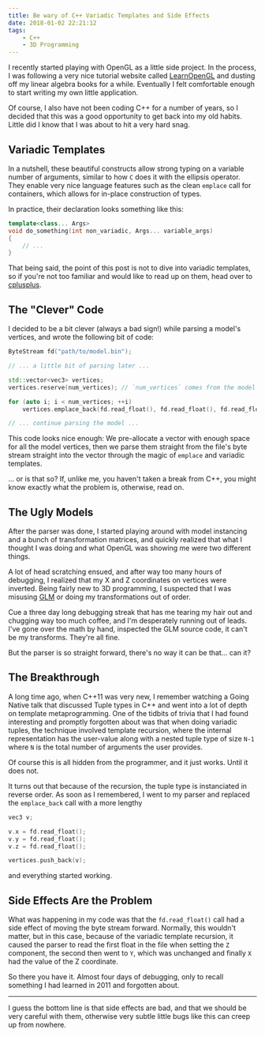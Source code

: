 ```yaml
---
title: Be wary of C++ Variadic Templates and Side Effects
date: 2018-01-02 22:21:12
tags:
    - C++
    - 3D Programming
---
```


I recently started playing with OpenGL as a little side project. In the process,
I was following a very nice tutorial website called [LearnOpenGL][1] and dusting
off my linear algebra books for a while. Eventually I felt comfortable enough to
start writing my own little application.

Of course, I also have not been coding C++ for a number of years, so I decided
that this was a good opportunity to get back into my old habits. Little did I
know that I was about to hit a very hard snag.

[1]: https://https://learnopengl.com

## Variadic Templates

In a nutshell, these beautiful constructs allow strong typing on a variable
number of arguments, similar to how `C` does it with the ellipsis operator.
They enable very nice language features such as the clean `emplace` call for
containers, which allows for in-place construction of types.

In practice, their declaration looks something like this:

``` C++ 
template<class... Args>
void do_something(int non_variadic, Args... variable_args)
{
    // ...
}
```

That being said, the point of this post is not to dive into variadic templates,
so if you're not too familiar and would like to read up on them, head over to
[cplusplus][2].

[2]: http://www.cplusplus.com/articles/EhvU7k9E/

## The "Clever" Code

I decided to be a bit clever (always a bad sign!) while parsing a model's
vertices, and wrote the following bit of code:

``` C++
ByteStream fd("path/to/model.bin");

// ... a little bit of parsing later ...

std::vector<vec3> vertices;
vertices.reserve(num_vertices); // `num_vertices` comes from the model file.

for (auto i; i < num_vertices; ++i)
    vertices.emplace_back(fd.read_float(), fd.read_float(), fd.read_float());

// ... continue parsing the model ...
```

This code looks nice enough: We pre-allocate a vector with enough space for all
the model vertices, then we parse them straight from the file's byte stream
straight into the vector through the magic of `emplace` and variadic templates.

... or is that so? If, unlike me, you haven't taken a break from C++, you might
know exactly what the problem is, otherwise, read on.

## The Ugly Models

After the parser was done, I started playing around with model instancing and a
bunch of transformation matrices, and quickly realized that what I thought I was
doing and what OpenGL was showing me were two different things.

A lot of head scratching ensued, and after way too many hours of debugging, I
realized that my X and Z coordinates on vertices were inverted. Being fairly new
to 3D programming, I suspected that I was misusing [GLM][3] or doing my
transformations out of order.

Cue a three day long debugging streak that has me tearing my hair out and
chugging way too much coffee, and I'm desperately running out of leads. I've
gone over the math by hand, inspected the GLM source code, it can't be my
transforms. They're all fine.

But the parser is so straight forward, there's no way it can be that... can it?

[3]: https://glm.g-truc.net

## The Breakthrough

A long time ago, when C++11 was very new, I remember watching a Going Native
talk that discussed Tuple types in C++ and went into a lot of depth on template
metaprogramming. One of the tidbits of trivia that I had found interesting and
promptly forgotten about was that when doing variadic tuples, the technique
involved template recursion, where the internal representation has the
user-value along with a nested tuple type of size `N-1` where `N` is the total
number of arguments the user provides.


Of course this is all hidden from the programmer, and it just works. Until it
does not.

It turns out that because of the recursion, the tuple type is instanciated in
reverse order. As soon as I remembered, I went to my parser and replaced the
`emplace_back` call with a more lengthy

```C++
vec3 v;

v.x = fd.read_float();
v.y = fd.read_float();
v.z = fd.read_float();

vertices.push_back(v);
```

and everything started working.

## Side Effects Are the Problem

What was happening in my code was that the `fd.read_float()` call had a side
effect of moving the byte stream forward. Normally, this wouldn't matter, but in
this case, because of the variadic template recursion, it caused the parser to
read the first float in the file when setting the `Z` component, the second then
went to `Y`, which was unchanged and finally `X` had the value of the Z
coordinate.

So there you have it. Almost four days of debugging, only to recall something I
had learned in 2011 and forgotten about.

---

I guess the bottom line is that side effects are bad, and that we should be very
careful with them, otherwise very subtle little bugs like this can creep up from
nowhere.
